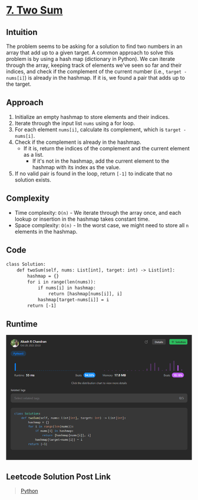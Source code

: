 # [7. Two Sum](https://leetcode.com/problems/two-sum/)

## Intuition
The problem seems to be asking for a solution to find two numbers in an array that add up to a given target. A common approach to solve this problem is by using a hash map (dictionary in Python). We can iterate through the array, keeping track of elements we've seen so far and their indices, and check if the complement of the current number (i.e., `target - nums[i]`) is already in the hashmap. If it is, we found a pair that adds up to the target.

## Approach
1. Initialize an empty hashmap to store elements and their indices.
2. Iterate through the input list `nums` using a for loop.
3. For each element `nums[i]`, calculate its complement, which is `target - nums[i]`.
4. Check if the complement is already in the hashmap.
   - If it is, return the indices of the complement and the current element as a list.
      - If it's not in the hashmap, add the current element to the hashmap with its index as the value.
5. If no valid pair is found in the loop, return `[-1]` to indicate that no solution exists.

## Complexity
- Time complexity: `O(n)` - We iterate through the array once, and each lookup or insertion in the hashmap takes constant time.
- Space complexity: `O(n)` - In the worst case, we might need to store all `n` elements in the hashmap.
## Code
```python3
class Solution:
    def twoSum(self, nums: List[int], target: int) -> List[int]:
        hashmap = {}
        for i in range(len(nums)):
            if nums[i] in hashmap:
                return [hashmap[nums[i]], i]
            hashmap[target-nums[i]] = i
        return [-1]
```


## Runtime
![Solution](image.png)


## Leetcode Solution Post Link
> [Python](https://leetcode.com/problems/two-sum/solutions/4222916/easy-python-hashmap-solution-beats-94-93/)